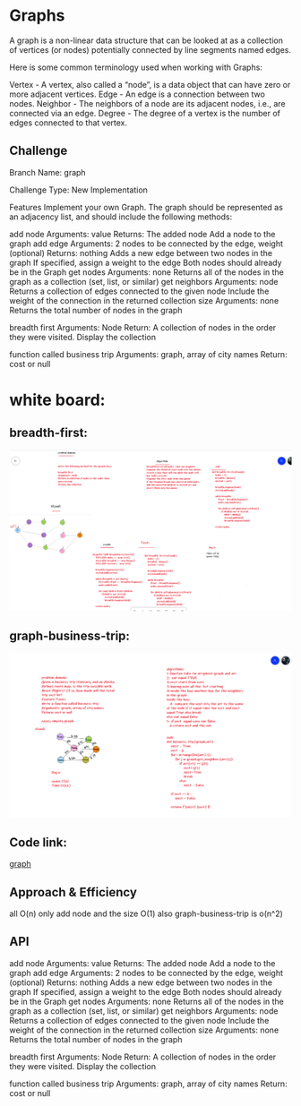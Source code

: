 # Graphs

A graph is a non-linear data structure that can be looked at as a collection of vertices (or nodes) potentially connected by line segments named edges.

Here is some common terminology used when working with Graphs:

Vertex - A vertex, also called a “node”, is a data object that can have zero or more adjacent vertices.
Edge - An edge is a connection between two nodes.
Neighbor - The neighbors of a node are its adjacent nodes, i.e., are connected via an edge.
Degree - The degree of a vertex is the number of edges connected to that vertex.

## Challenge
Branch Name: graph

Challenge Type: New Implementation

Features
Implement your own Graph. The graph should be represented as an adjacency list, and should include the following methods:

add node
Arguments: value
Returns: The added node
Add a node to the graph
add edge
Arguments: 2 nodes to be connected by the edge, weight (optional)
Returns: nothing
Adds a new edge between two nodes in the graph
If specified, assign a weight to the edge
Both nodes should already be in the Graph
get nodes
Arguments: none
Returns all of the nodes in the graph as a collection (set, list, or similar)
get neighbors
Arguments: node
Returns a collection of edges connected to the given node
Include the weight of the connection in the returned collection
size
Arguments: none
Returns the total number of nodes in the graph

breadth first
Arguments: Node
Return: A collection of nodes in the order they were visited.
Display the collection

function called business trip
Arguments: graph, array of city names
Return: cost or null

# white board:

## breadth-first:

![graph-breadth-first](./breadth-first.png)

## graph-business-trip:

![graph-breadth-first](./graph-business-trip.png)

## Code link:
[graph](https://github.com/Obada-gh/data-structures-and-algorithms-401/tree/main/Data-Structures/python/graph/graph/graph.py)


## Approach & Efficiency
all O(n) only add node and the size O(1) also graph-business-trip is o(n^2)

## API

add node
Arguments: value
Returns: The added node
Add a node to the graph
add edge
Arguments: 2 nodes to be connected by the edge, weight (optional)
Returns: nothing
Adds a new edge between two nodes in the graph
If specified, assign a weight to the edge
Both nodes should already be in the Graph
get nodes
Arguments: none
Returns all of the nodes in the graph as a collection (set, list, or similar)
get neighbors
Arguments: node
Returns a collection of edges connected to the given node
Include the weight of the connection in the returned collection
size
Arguments: none
Returns the total number of nodes in the graph

breadth first
Arguments: Node
Return: A collection of nodes in the order they were visited.
Display the collection


function called business trip
Arguments: graph, array of city names
Return: cost or null
